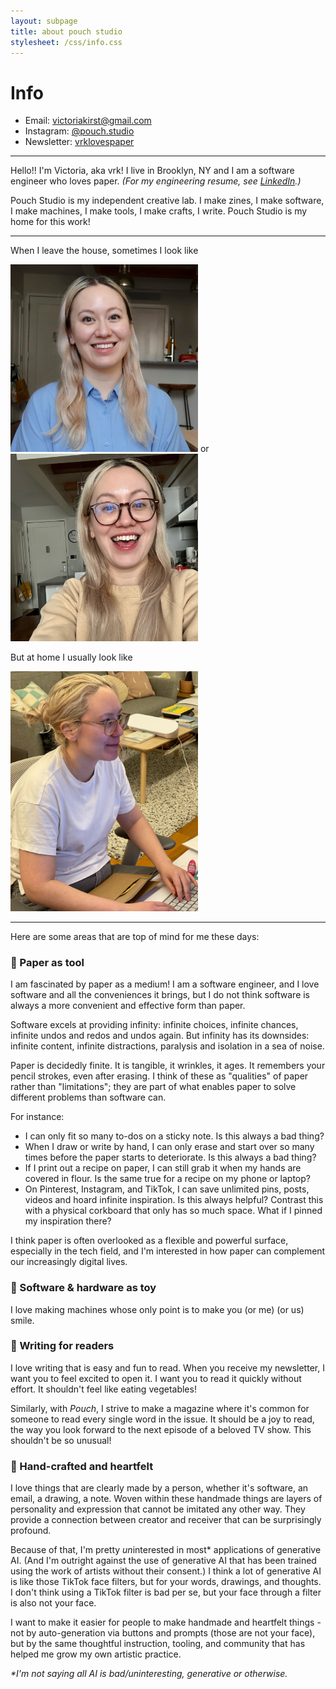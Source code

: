 ```yaml
---
layout: subpage
title: about pouch studio
stylesheet: /css/info.css
---
```


# Info

<div class="spacey">

- Email: victoriakirst@gmail.com
- Instagram: [@pouch.studio](https://www.instagram.com/pouch.studio)
- Newsletter: [vrklovespaper](https://vrklovespaper.substack.com/)

</div>

---


<div class="spacey">

Hello!! I'm Victoria, aka vrk! I live in Brooklyn, NY and I am a software engineer who loves paper. _(For my engineering resume, see [LinkedIn](https://www.linkedin.com/in/victoriakirst/).)_

Pouch Studio is my independent creative lab. I make zines, I make software, I make machines, I make tools, I make crafts, I write. Pouch Studio is my home for this work!

</div>

---

<div class="spacey">

When I leave the house, sometimes I look like

<img src="/images/meprofile-2.JPG" width="300"> or <img src="/images/meglasses.JPG" width="300">

But at home I usually look like

<img src="/images/mesometimes.png" width="300">

</div>

---
<div class="spacey">

Here are some areas that are top of mind for me these days:

### 🔨 Paper as tool

I am fascinated by paper as a medium! I am a software engineer, and I love software and all the conveniences it brings, but I do not think software is always a more convenient and effective form than paper.

Software excels at providing infinity: infinite choices, infinite chances, infinite undos and redos and undos again. But infinity has its downsides: infinite content, infinite distractions, paralysis and isolation in a sea of noise.

Paper is decidedly finite. It is tangible, it wrinkles, it ages. It remembers your pencil strokes, even after erasing. I think of these as "qualities" of paper rather than "limitations"; they are part of what enables paper to solve different problems than software can.

For instance:

- I can only fit so many to-dos on a sticky note. Is this always a bad thing?
- When I draw or write by hand, I can only erase and start over so many times before the paper starts to deteriorate. Is this always a bad thing?
- If I print out a recipe on paper, I can still grab it when my hands are covered in flour. Is the same true for a recipe on my phone or laptop?
- On Pinterest, Instagram, and TikTok, I can save unlimited pins, posts, videos and hoard infinite inspiration. Is this always helpful? Contrast this with a physical corkboard that only has so much space. What if I pinned my inspiration there?

I think paper is often overlooked as a flexible and powerful surface, especially in the tech field, and I'm interested in how paper can complement our increasingly digital lives.

### 🧸 Software & hardware as toy

I love making machines whose only point is to make you (or me) (or us) smile.


### 📖 Writing for readers

I love writing that is easy and fun to read. When you receive my newsletter, I want you to feel excited to open it. I want you to read it quickly without effort. It shouldn't feel like eating vegetables!

️Similarly, with _Pouch_, I strive to make a magazine where it's common for someone to read every single word in the issue. It should be a joy to read, the way you look forward to the next episode of a beloved TV show. This shouldn't be so unusual!

### 🩵 Hand-crafted and heartfelt

I love things that are clearly made by a person, whether it's software, an email, a drawing, a note. Woven within these handmade things are layers of personality and expression that cannot be imitated any other way. They provide a connection between creator and receiver that can be surprisingly profound.

Because of that, I'm pretty <em>un</em>interested in most* applications of generative AI. (And I'm outright against the use of generative AI that has been trained using the work of artists without their consent.) I think a lot of generative AI is like those TikTok face filters, but for your words, drawings, and thoughts. I don't think using a TikTok filter is bad per se, but your face through a filter is also not your face.

I want to make it easier for people to make handmade and heartfelt things - not by auto-generation via buttons and prompts (those are not your face), but by the same thoughtful instruction, tooling, and community that has helped me grow my own artistic practice. 

_*I'm not saying all AI is bad/uninteresting, generative or otherwise._

</div>
